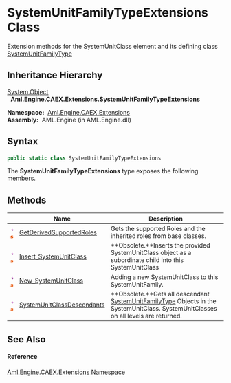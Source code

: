 SystemUnitFamilyTypeExtensions Class
====================================
Extension methods for the SystemUnitClass element and its defining class [SystemUnitFamilyType][1]


Inheritance Hierarchy
---------------------
[System.Object][2]  
  **Aml.Engine.CAEX.Extensions.SystemUnitFamilyTypeExtensions**  

  **Namespace:**  [Aml.Engine.CAEX.Extensions][3]  
  **Assembly:**  AML.Engine (in AML.Engine.dll)

Syntax
------

```csharp
public static class SystemUnitFamilyTypeExtensions
```

The **SystemUnitFamilyTypeExtensions** type exposes the following members.


Methods
-------

                                 | Name                            | Description                                                                                                                              
-------------------------------- | ------------------------------- | ---------------------------------------------------------------------------------------------------------------------------------------- 
![Public method]![Static member] | [GetDerivedSupportedRoles][4]   | Gets the supported Roles and the inherited roles from base classes.                                                                      
![Public method]![Static member] | [Insert_SystemUnitClass][5]     | **Obsolete.**Inserts the provided SystemUnitClass object as a subordinate child into this SystemUnitClass                                
![Public method]![Static member] | [New_SystemUnitClass][6]        | Adding a new SystemUnitClass to this SystemUnitFamily.                                                                                   
![Public method]![Static member] | [SystemUnitClassDescendants][7] | **Obsolete.**Gets all descendant [SystemUnitFamilyType][1] Objects in the SystemUnitClass. SystemUnitClasses on all levels are returned. 


See Also
--------

#### Reference
[Aml.Engine.CAEX.Extensions Namespace][3]  

[1]: ../../Aml.Engine.CAEX/SystemUnitFamilyType/README.md
[2]: https://docs.microsoft.com/dotnet/api/system.object
[3]: ../README.md
[4]: GetDerivedSupportedRoles.md
[5]: Insert_SystemUnitClass.md
[6]: New_SystemUnitClass.md
[7]: SystemUnitClassDescendants.md
[8]: https://www.automationml.org
[9]: ../../icons/logoShade.png
[Public method]: ../../icons/pubmethod.gif "Public method"
[Static member]: ../../icons/static.gif "Static member"